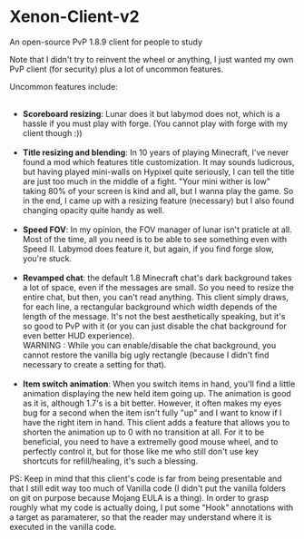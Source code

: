 # Xenon-Client-v2
An open-source PvP 1.8.9 client for people to study

Note that I didn't try to reinvent the wheel or anything, I just wanted my own PvP client (for security) plus a lot of uncommon features.

Uncommon features include:<br><br>
- **Scoreboard resizing**: Lunar does it but labymod does not, which is a hassle if you must play with forge. (You cannot play with forge with my client though :))<br><br>
- **Title resizing and blending**: In 10 years of playing Minecraft, I've never found a mod which features title customization. It may sounds ludicrous, but having played mini-walls on Hypixel quite seriously, I can tell the title are just too much in the middle of a fight. "Your mini wither is low" taking 80% of your screen is kind and all, but I wanna play the game. So in the end, I came up with a resizing feature (necessary) but I also found changing opacity quite handy as well.<br><br>
- **Speed FOV**: In my opinion, the FOV manager of lunar isn't praticle at all. Most of the time, all you need is to be able to see something even with Speed II. Labymod does feature it, but again, if you find forge slow, you're stuck.<br><br>
- **Revamped chat**: the default 1.8 Minecraft chat's dark background takes a lot of space, even if the messages are small. So you need to resize the entire chat, but then, you can't read anything. This client simply draws, for each line, a rectangular background which width depends of the length of the message. It's not the best aesthetically speaking, but it's so good to PvP with it (or you can just disable the chat background for even better HUD experience). <br>
WARNING : While you can enable/disable the chat background, you cannot restore the vanilla big ugly rectangle (because I didn't find necessary to create a setting for that).<br><br>
- **Item switch animation**: When you switch items in hand, you'll find a little animation displaying the new held item going up. The animation is good as it is, although 1.7's is a bit better. However, it often makes my eyes bug for a second when the item isn't fully "up" and I want to know if I have the right item in hand. This client adds a feature that allows you to shorten the animation up to 0 with no transition at all. For it to be beneficial, you need to have a extremelly good mouse wheel, and to perfectly control it, but for those like me who still don't use key shortcuts for refill/healing, it's such a blessing.


PS: Keep in mind that this client's code is far from being presentable and that I still edit way too much of Vanilla code (I didn't put the vanilla folders on git on purpose because Mojang EULA is a thing). In order to grasp roughly what my code is actually doing, I put some "Hook" annotations with a target as paramaterer, so that the reader may understand where it is executed in the vanilla code.
